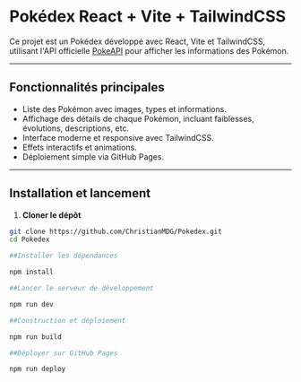 # Pokédex React + Vite + TailwindCSS

Ce projet est un Pokédex développé avec React, Vite et TailwindCSS, utilisant l'API officielle [PokeAPI](https://pokeapi.co/api/v2/pokemon) pour afficher les informations des Pokémon.

---

## Fonctionnalités principales

- Liste des Pokémon avec images, types et informations.
- Affichage des détails de chaque Pokémon, incluant faiblesses, évolutions, descriptions, etc.
- Interface moderne et responsive avec TailwindCSS.
- Effets interactifs et animations.
- Déploiement simple via GitHub Pages.

---

## Installation et lancement

1. **Cloner le dépôt**

```bash
git clone https://github.com/ChristianMDG/Pokedex.git
cd Pokedex

##Installer les dépendances

npm install 

##Lancer le serveur de développement

npm run dev

##Construction et déploiement

npm run build

##Déployer sur GitHub Pages

npm run deploy
